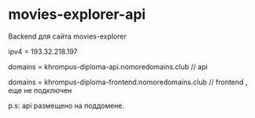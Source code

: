 # movies-explorer-api
Backend для сайта movies-explorer

ipv4 = 193.32.218.197

domains = khrompus-diploma-api.nomoredomains.club // api

domains = khrompus-diploma-frontend.nomoredomains.club // frontend , еще не подключен

p.s: api размещено на поддомене.
